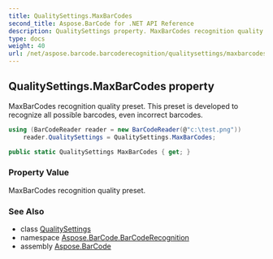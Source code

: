```yaml
---
title: QualitySettings.MaxBarCodes
second_title: Aspose.BarCode for .NET API Reference
description: QualitySettings property. MaxBarCodes recognition quality preset. This preset is developed to recognize all possible barcodes even incorrect barcodes
type: docs
weight: 40
url: /net/aspose.barcode.barcoderecognition/qualitysettings/maxbarcodes/
---
```

## QualitySettings.MaxBarCodes property

MaxBarCodes recognition quality preset. This preset is developed to recognize all possible barcodes, even incorrect barcodes.

```csharp
using (BarCodeReader reader = new BarCodeReader(@"c:\test.png"))
    reader.QualitySettings = QualitySettings.MaxBarCodes;
```

```csharp
public static QualitySettings MaxBarCodes { get; }
```

### Property Value

MaxBarCodes recognition quality preset.

### See Also

* class [QualitySettings](../)
* namespace [Aspose.BarCode.BarCodeRecognition](../../qualitysettings/)
* assembly [Aspose.BarCode](../../../)


